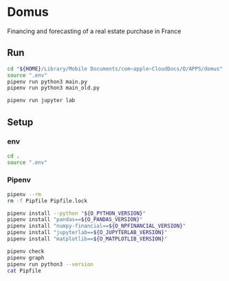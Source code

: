 
Domus
=====
Financing and forecasting of a real estate purchase in France


Run
---
```sh
cd "${HOME}/Library/Mobile Documents/com~apple~CloudDocs/O/APPS/domus"
source ".env"
pipenv run python3 main.py
pipenv run python3 main_old.py

pipenv run jupyter lab
```



Setup
-----

### env
```sh
cd .
source ".env"
```

### Pipenv
```sh
pipenv --rm
rm -f Pipfile Pipfile.lock
```
```sh
pipenv install --python "${O_PYTHON_VERSION}"
pipenv install "pandas==${O_PANDAS_VERSION}"
pipenv install "numpy-financial==${O_NPFINANCIAL_VERSION}"
pipenv install "jupyterlab==${O_JUPYTERLAB_VERSION}"
pipenv install "matplotlib==${O_MATPLOTLIB_VERSION}"
```
```sh
pipenv check
pipenv graph
pipenv run python3 --version
cat Pipfile
```